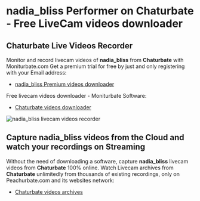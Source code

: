 # nadia_bliss Performer on Chaturbate - Free LiveCam videos downloader

## Chaturbate Live Videos Recorder

Monitor and record livecam videos of **nadia_bliss** from **Chaturbate** with Moniturbate.com
Get a premium trial for free by just and only registering with your Email address:
* [nadia_bliss Premium videos downloader](https://moniturbate.com/request-demo-licence-key.html)

Free livecam videos downloader - Moniturbate Software:
* [Chaturbate videos downloader](https://moniturbate.com/moniturbate-download-software.html)

![nadia_bliss livecam videos recorder](https://peachurnet.com/templates/moniturbate-software.png)


## Capture nadia_bliss videos from the Cloud and watch your recordings on Streaming

Without the need of downloading a software, capture **nadia_bliss** livecam videos from **Chaturbate** 100% online.
Watch Livecam archives from **Chaturbate** unlimitedly from thousands of existing recordings, only on Peachurbate.com and its websites network:
* [Chaturbate videos archives](https://peachurnet.com/)